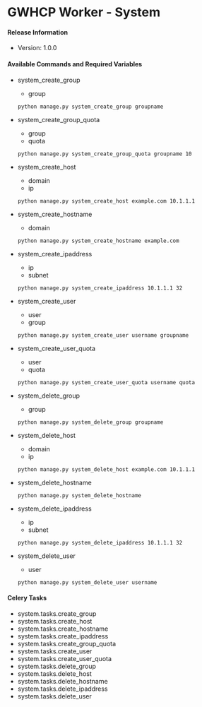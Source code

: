 # GWHCP Worker - System #

#### Release Information ####

* Version: 1.0.0

#### Available Commands and Required Variables ####
  
* system_create_group
    * group

    `python manage.py system_create_group groupname`

* system_create_group_quota
    * group
    * quota

    `python manage.py system_create_group_quota groupname 10`

* system_create_host
    * domain
    * ip

    `python manage.py system_create_host example.com 10.1.1.1`

* system_create_hostname
    * domain

    `python manage.py system_create_hostname example.com`

* system_create_ipaddress
    * ip
    * subnet

    `python manage.py system_create_ipaddress 10.1.1.1 32`

* system_create_user
    * user
    * group

    `python manage.py system_create_user username groupname`

* system_create_user_quota
    * user
    * quota

    `python manage.py system_create_user_quota username quota`

* system_delete_group
    * group

    `python manage.py system_delete_group groupname`

* system_delete_host
    * domain
    * ip

    `python manage.py system_delete_host example.com 10.1.1.1`

* system_delete_hostname

    `python manage.py system_delete_hostname`

* system_delete_ipaddress
    * ip
    * subnet

    `python manage.py system_delete_ipaddress 10.1.1.1 32`

* system_delete_user
    * user

    `python manage.py system_delete_user username`

#### Celery Tasks ####

* system.tasks.create_group
* system.tasks.create_host
* system.tasks.create_hostname
* system.tasks.create_ipaddress
* system.tasks.create_group_quota
* system.tasks.create_user
* system.tasks.create_user_quota
* system.tasks.delete_group
* system.tasks.delete_host
* system.tasks.delete_hostname
* system.tasks.delete_ipaddress
* system.tasks.delete_user
